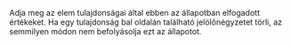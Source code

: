 Adja meg az elem tulajdonságai által ebben az állapotban elfogadott értékeket. Ha egy tulajdonság bal oldalán található jelölőnégyzetet törli, az semmilyen módon nem befolyásolja ezt az állapotot.
